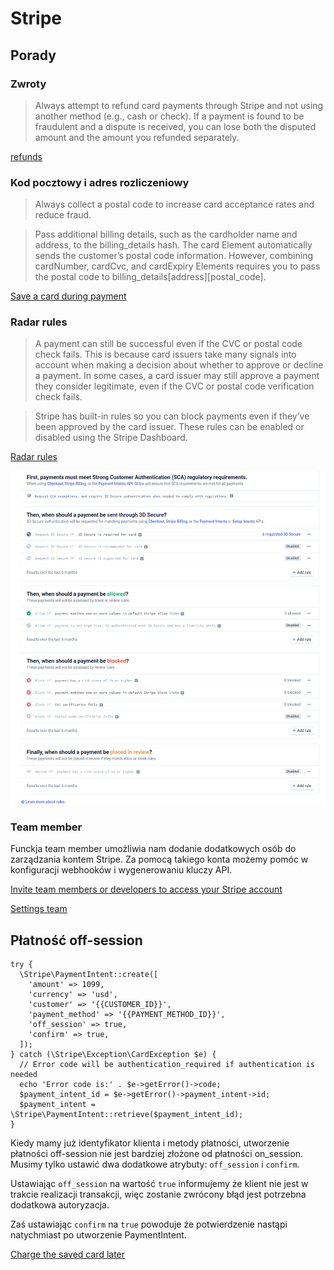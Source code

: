 # Stripe

## Porady

### Zwroty

>Always attempt to refund card payments through Stripe and not using another method (e.g., cash or check). If a payment is found to be fraudulent and a dispute is received, you can lose both the disputed amount and the amount you refunded separately.

[refunds](https://stripe.com/docs/refunds)

### Kod pocztowy i adres rozliczeniowy

> Always collect a postal code to increase card acceptance rates and reduce fraud.

>Pass additional billing details, such as the cardholder name and address, to the billing_details hash. The card Element automatically sends the customer’s postal code information. However, combining cardNumber, cardCvc, and cardExpiry Elements requires you to pass the postal code to billing_details[address][postal_code].

[Save a card during payment](https://stripe.com/docs/payments/save-during-payment)

### Radar rules

> A payment can still be successful even if the CVC or postal code check fails. This is because card issuers take many signals into account when making a decision about whether to approve or decline a payment. In some cases, a card issuer may still approve a payment they consider legitimate, even if the CVC or postal code verification check fails.

> Stripe has built-in rules so you can block payments even if they’ve been approved by the card issuer. These rules can be enabled or disabled using the Stripe Dashboard.

[Radar rules](https://stripe.com/docs/radar/rules#traditional-bank-checks)

![Stripe radar rules](images/stripe/stripe_radar_rules.png)

### Team member

Funckja team member umożliwia nam dodanie dodatkowych osób do zarządzania kontem Stripe. Za pomocą takiego konta możemy pomóc w konfiguracji webhooków i wygenerowaniu kluczy API.

[Invite team members or developers to access your Stripe account](https://support.stripe.com/questions/invite-team-members-or-developers-to-access-your-stripe-account)

[Settings team](https://dashboard.stripe.com/settings/team)

## Płatność off-session

```
try {
  \Stripe\PaymentIntent::create([
    'amount' => 1099,
    'currency' => 'usd',
    'customer' => '{{CUSTOMER_ID}}',
    'payment_method' => '{{PAYMENT_METHOD_ID}}',
    'off_session' => true,
    'confirm' => true,
  ]);
} catch (\Stripe\Exception\CardException $e) {
  // Error code will be authentication_required if authentication is needed
  echo 'Error code is:' . $e->getError()->code;
  $payment_intent_id = $e->getError()->payment_intent->id;
  $payment_intent = \Stripe\PaymentIntent::retrieve($payment_intent_id);
}
```

Kiedy mamy już identyfikator klienta i metody płatności, utworzenie płatności off-session nie jest bardziej złożone od płatności on_session. Musimy tylko ustawić dwa dodatkowe atrybuty: `off_session` i `confirm`.

Ustawiając `off_session` na wartość `true` informujemy że klient nie jest w trakcie realizacji transakcji, więc zostanie zwrócony błąd jest potrzebna dodatkowa autoryzacja.

Zaś ustawiając `confirm` na `true` powoduje że potwierdzenie nastąpi natychmiast po utworzenie PaymentIntent.

[Charge the saved card later](https://stripe.com/docs/payments/save-during-payment#web-create-payment-intent-off-session)
